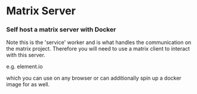 # Matrix Server

### Self host a matrix server with Docker

Note this is the 'service' worker and is what handles the communication on the matrix project. Therefore you will need to use a matrix client to interact with this server.

e.g. element.io

which you can use on any browser or can additionally spin up a docker image for as well. 
